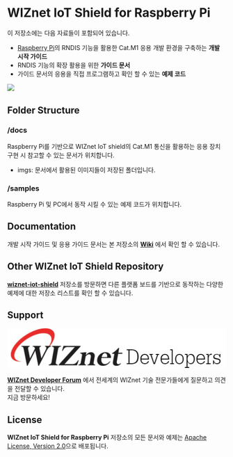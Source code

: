 # WIZnet IoT Shield for Raspberry Pi

이 저장소에는 다음 자료들이 포함되어 있습니다.
* [Raspberry Pi][link-raspberry-pi]의 RNDIS 기능을 활용한 Cat.M1 응용 개발 환경을 구축하는 **개발 시작 가이드**
* RNDIS 기능의 확장 활용을 위한 **가이드 문서**
* 가이드 문서의 응용을 직접 프로그램하고 확인 할 수 있는 **예제 코드**


![][hw-raspberrypi-connect-qc01]

## Folder Structure

### /docs
Raspberry Pi를 기반으로 WIZnet IoT shield의 Cat.M1 통신을 활용하는 응용 장치 구현 시 참고할 수 있는 문서가 위치합니다.
* imgs: 문서에서 활용된 이미지들이 저장된 폴더입니다.

### /samples
Raspberry Pi 및 PC에서 동작 시킬 수 있는 예제 코드가 위치합니다.

## Documentation
개발 시작 가이드 및 응용 가이드 문서는 본 저장소의 **[Wiki](https://github.com/Wiznet/wiznet-iot-shield-raspberrypi-kr/wiki/)** 에서 확인 할 수 있습니다.

## Other WIZnet IoT Shield Repository
**[wiznet-iot-shield](https://github.com/Wiznet/wiznet-iot-shield-kr/)** 저장소를 방문하면 다른 플랫폼 보드를 기반으로 동작하는 다양한 예제에 대한 저장소 리스트를 확인 할 수 있습니다.


## Support

[![WIZnet Developer Forum][forum]](https://forum.wiznet.io/c/korean-forum/oshw/)

**[WIZnet Developer Forum](https://forum.wiznet.io/c/korean-forum/oshw/)** 에서 전세계의 WIZnet 기술 전문가들에게 질문하고 의견을 전달할 수 있습니다.<br>지금 방문하세요!


## License
**WIZnet IoT Shield for Raspberry Pi** 저장소의 모든 문서와 예제는 [Apache License, Version 2.0](https://www.apache.org/licenses/LICENSE-2.0)으로 배포됩니다.


[link-raspberry-pi]: https://www.raspberrypi.org/

[forum]: ./docs/imgs/forum.jpg

[hw-raspberrypi-connect-qc01]: ./docs/imgs/hw/wiot-shield-qc01-raspberrypi.png
[hw-raspberrypi-connect-wm01]: ./docs/imgs/hw/wiot-shield-wm01-raspberrypi.png

[raspberrypi-get-started]: ./docs/Raspberrypi_get_started.md
[raspberrypi-guide-bg96-rndis]: ./docs/Raspberrypi_guide_all_rndis-datatransfer.md
